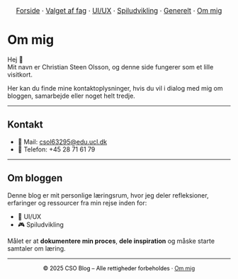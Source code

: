 <nav style="text-align:center; font-size:1.1em; margin-bottom:2em;">
  <a href="/csoblog">Forside</a> ·
  <a href="/csoblog/hvorfor">Valget af fag</a> ·
  <a href="/csoblog/postsui/">UI/UX</a> ·
  <a href="/csoblog/postssu/">Spiludvikling</a> ·
  <a href="/csoblog/posts/">Generelt</a> ·
  <a href="/csoblog/about">Om mig</a>
</nav>

# Om mig  

Hej 👋  
Mit navn er Christian Steen Olsson, og denne side fungerer som et lille visitkort.  

Her kan du finde mine kontaktoplysninger, hvis du vil i dialog med mig om bloggen, samarbejde eller noget helt tredje.  

---

## Kontakt  
- 📧 Mail: [csol63295@edu.ucl.dk](mailto:csol63295@edu.ucl.dk)  
- 📱 Telefon: +45 28 71 61 79  

---

## Om bloggen  
Denne blog er mit personlige læringsrum, hvor jeg deler refleksioner, erfaringer og ressourcer fra min rejse inden for:  
- 🎨 UI/UX  
- 🎮 Spiludvikling  

Målet er at **dokumentere min proces**, **dele inspiration** og måske starte samtaler om læring.  

---

<footer style="text-align:center; font-size:0.9em; color:black;">  
© 2025 CSO Blog – Alle rettigheder forbeholdes · <a href="/csoblog/about">Om mig</a>  
</footer>